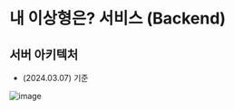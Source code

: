 # 내 이상형은? 서비스 (Backend)

## 서버 아키텍처
- (2024.03.07) 기준

![image](https://github.com/my-dream-partner/back/assets/103405457/32040e3b-77c0-4a6a-87a9-b3f28890056c)
